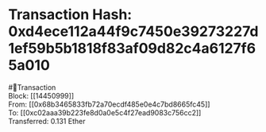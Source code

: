
Transaction Hash: 0xd4ece112a44f9c7450e39273227d1ef59b5b1818f83af09d82c4a6127f65a010
====================================================================================
  
#💸Transaction  
Block: [[14450999]]  
From: [[0x68b3465833fb72a70ecdf485e0e4c7bd8665fc45]]  
To: [[0xc02aaa39b223fe8d0a0e5c4f27ead9083c756cc2]]  
Transferred: 0.131 Ether